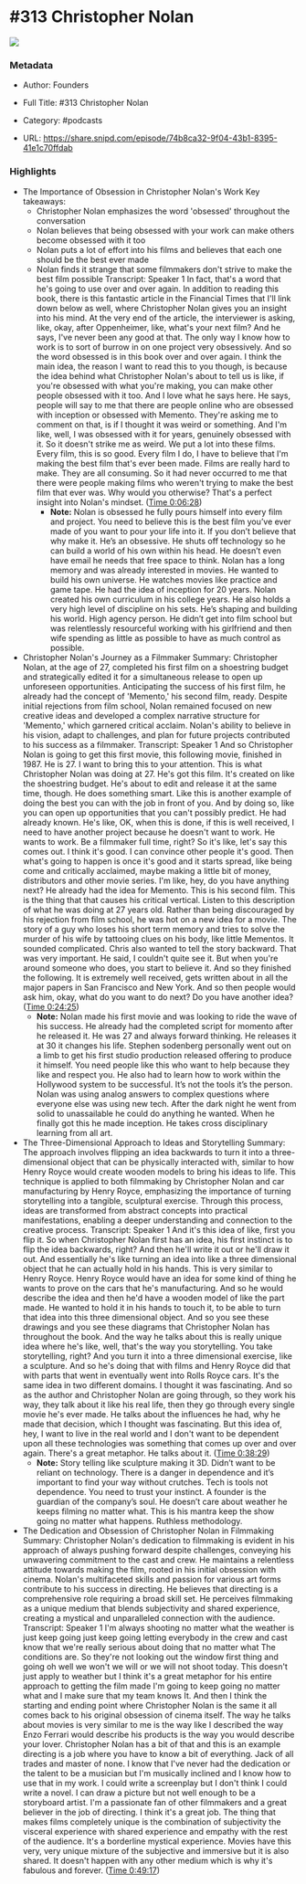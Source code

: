 # #313 Christopher Nolan

![](https://wsrv.nl/?url=https%3A%2F%2Fimage.simplecastcdn.com%2Fimages%2F57933a1d-c5a9-4040-9aca-e766ae2ec0eb%2F721c2dd0-f766-4405-a701-dcd9179d4a5b%2F3000x3000%2F1495013501artwork.jpg%3Faid%3Drss_feed&w=100&h=100)

### Metadata

- Author: Founders
- Full Title: #313 Christopher Nolan
- Category: #podcasts



- URL: https://share.snipd.com/episode/74b8ca32-9f04-43b1-8395-41e1c70ffdab

### Highlights

- The Importance of Obsession in Christopher Nolan's Work
  Key takeaways:
  - Christopher Nolan emphasizes the word 'obsessed' throughout the conversation
  - Nolan believes that being obsessed with your work can make others become obsessed with it too
  - Nolan puts a lot of effort into his films and believes that each one should be the best ever made
  - Nolan finds it strange that some filmmakers don't strive to make the best film possible
  Transcript:
  Speaker 1
  In fact, that's a word that he's going to use over and over again. In addition to reading this book, there is this fantastic article in the Financial Times that I'll link down below as well, where Christopher Nolan gives you an insight into his mind. At the very end of the article, the interviewer is asking, like, okay, after Oppenheimer, like, what's your next film? And he says, I've never been any good at that. The only way I know how to work is to sort of burrow in on one project very obsessively. And so the word obsessed is in this book over and over again. I think the main idea, the reason I want to read this to you though, is because the idea behind what Christopher Nolan's about to tell us is like, if you're obsessed with what you're making, you can make other people obsessed with it too. And I love what he says here. He says, people will say to me that there are people online who are obsessed with inception or obsessed with Memento. They're asking me to comment on that, is if I thought it was weird or something. And I'm like, well, I was obsessed with it for years, genuinely obsessed with it. So it doesn't strike me as weird. We put a lot into these films. Every film, this is so good. Every film I do, I have to believe that I'm making the best film that's ever been made. Films are really hard to make. They are all consuming. So it had never occurred to me that there were people making films who weren't trying to make the best film that ever was. Why would you otherwise? That's a perfect insight into Nolan's mindset. ([Time 0:06:28](https://share.snipd.com/snip/30f2c810-de48-4d17-83b4-3f1799e4029f))
    - **Note:** Nolan is obsessed he fully pours himself into every film and project. You need to believe this is the best film you’ve ever made of you want to pour your life into it. If you don’t believe that why make it. He’s an obsessive. He shuts off technology so he can build a world of his own within his head. He doesn’t even have email he needs that free space to think. Nolan has a long memory and was already interested in movies. He wanted to build his own universe. He watches movies like practice and game tape. He had the idea of inception for 20 years. Nolan created his own curriculum in his college years. He also holds a very high level of discipline on his sets. He’s shaping and building his world. High agency person. He didn’t get into film school but was relentlessly resourceful working with his girlfriend and then wife spending as little as possible to have as much control as possible.
- Christopher Nolan's Journey as a Filmmaker
  Summary:
  Christopher Nolan, at the age of 27, completed his first film on a shoestring budget and strategically edited it for a simultaneous release to open up unforeseen opportunities.
  Anticipating the success of his first film, he already had the concept of 'Memento,' his second film, ready. Despite initial rejections from film school, Nolan remained focused on new creative ideas and developed a complex narrative structure for 'Memento,' which garnered critical acclaim.
  Nolan's ability to believe in his vision, adapt to challenges, and plan for future projects contributed to his success as a filmmaker.
  Transcript:
  Speaker 1
  And so Christopher Nolan is going to get this first movie, this following movie, finished in 1987. He is 27. I want to bring this to your attention. This is what Christopher Nolan was doing at 27. He's got this film. It's created on like the shoestring budget. He's about to edit and release it at the same time, though. He does something smart. Like this is another example of doing the best you can with the job in front of you. And by doing so, like you can open up opportunities that you can't possibly predict. He had already known. He's like, OK, when this is done, if this is well received, I need to have another project because he doesn't want to work. He wants to work. Be a filmmaker full time, right? So it's like, let's say this comes out. I think it's good. I can convince other people it's good. Then what's going to happen is once it's good and it starts spread, like being come and critically acclaimed, maybe making a little bit of money, distributors and other movie series. I'm like, hey, do you have anything next? He already had the idea for Memento. This is his second film. This is the thing that that causes his critical vertical. Listen to this description of what he was doing at 27 years old. Rather than being discouraged by his rejection from film school, he was hot on a new idea for a movie. The story of a guy who loses his short term memory and tries to solve the murder of his wife by tattooing clues on his body, like little Mementos. It sounded complicated. Chris also wanted to tell the story backward. That was very important. He said, I couldn't quite see it. But when you're around someone who does, you start to believe it. And so they finished the following. It is extremely well received, gets written about in all the major papers in San Francisco and New York. And so then people would ask him, okay, what do you want to do next? Do you have another idea? ([Time 0:24:25](https://share.snipd.com/snip/7448a3f4-da2e-4847-a602-86e6012cdafa))
    - **Note:** Nolan made his first movie and was looking to ride the wave of his success. He already had the completed script for momento after he released it. He was 27 and always forward thinking. He releases it at 30 it changes his life. Stephen sodenberg personally went out on a limb to get his first studio production released offering to produce it himself. You need people like this who want to help because they like and respect you. He also had to learn how to work within the Hollywood system to be successful. It’s not the tools it’s the person. Nolan was using analog answers to complex questions where everyone else was using new tech. After the dark night he went from solid to unassailable he could do anything he wanted. When he finally got this he made inception. He takes cross disciplinary learning from all art.
- The Three-Dimensional Approach to Ideas and Storytelling
  Summary:
  The approach involves flipping an idea backwards to turn it into a three-dimensional object that can be physically interacted with, similar to how Henry Royce would create wooden models to bring his ideas to life.
  This technique is applied to both filmmaking by Christopher Nolan and car manufacturing by Henry Royce, emphasizing the importance of turning storytelling into a tangible, sculptural exercise. Through this process, ideas are transformed from abstract concepts into practical manifestations, enabling a deeper understanding and connection to the creative process.
  Transcript:
  Speaker 1
  And it's this idea of like, first you flip it. So when Christopher Nolan first has an idea, his first instinct is to flip the idea backwards, right? And then he'll write it out or he'll draw it out. And essentially he's like turning an idea into like a three dimensional object that he can actually hold in his hands. This is very similar to Henry Royce. Henry Royce would have an idea for some kind of thing he wants to prove on the cars that he's manufacturing. And so he would describe the idea and then he'd have a wooden model of like the part made. He wanted to hold it in his hands to touch it, to be able to turn that idea into this three dimensional object. And so you see these drawings and you see these diagrams that Christopher Nolan has throughout the book. And the way he talks about this is really unique idea where he's like, well, that's the way you storytelling. You take storytelling, right? And you turn it into a three dimensional exercise, like a sculpture. And so he's doing that with films and Henry Royce did that with parts that went in eventually went into Rolls Royce cars. It's the same idea in two different domains. I thought it was fascinating. And so as the author and Christopher Nolan are going through, so they work his way, they talk about it like his real life, then they go through every single movie he's ever made. He talks about the influences he had, why he made that decision, which I thought was fascinating. But this idea of, hey, I want to live in the real world and I don't want to be dependent upon all these technologies was something that comes up over and over again. There's a great metaphor. He talks about it. ([Time 0:38:29](https://share.snipd.com/snip/cee8cb30-907e-4b74-b2a8-fa4559abd5a5))
    - **Note:** Story telling like sculpture making it 3D. Didn’t want to be reliant on technology. There is a danger in dependence and it’s important to find your way without crutches. Tech is tools not dependence. You need to trust your instinct. A founder is the guardian of the company’s soul. He doesn’t care about weather he keeps filming no matter what. This is his mantra keep the show going no matter what happens. Ruthless methodology.
- The Dedication and Obsession of Christopher Nolan in Filmmaking
  Summary:
  Christopher Nolan's dedication to filmmaking is evident in his approach of always pushing forward despite challenges, conveying his unwavering commitment to the cast and crew.
  He maintains a relentless attitude towards making the film, rooted in his initial obsession with cinema. Nolan's multifaceted skills and passion for various art forms contribute to his success in directing.
  He believes that directing is a comprehensive role requiring a broad skill set.
  He perceives filmmaking as a unique medium that blends subjectivity and shared experience, creating a mystical and unparalleled connection with the audience.
  Transcript:
  Speaker 1
  I'm always shooting no matter what the weather is just keep going just keep going letting everybody in the crew and cast know that we're really serious about doing that no matter what The conditions are. So they're not looking out the window first thing and going oh well we won't we will or we will not shoot today. This doesn't just apply to weather but I think it's a great metaphor for his entire approach to getting the film made I'm going to keep going no matter what and I make sure that my team knows It. And then I think the starting and ending point where Christopher Nolan is the same it all comes back to his original obsession of cinema itself. The way he talks about movies is very similar to me is the way like I described the way Enzo Ferrari would describe his products is the way you would describe your lover. Christopher Nolan has a bit of that and this is an example directing is a job where you have to know a bit of everything. Jack of all trades and master of none. I know that I've never had the dedication or the talent to be a musician but I'm musically inclined and I know how to use that in my work. I could write a screenplay but I don't think I could write a novel. I can draw a picture but not well enough to be a storyboard artist. I'm a passionate fan of other filmmakers and a great believer in the job of directing. I think it's a great job. The thing that makes films completely unique is the combination of subjectivity the visceral experience with shared experience and empathy with the rest of the audience. It's a borderline mystical experience. Movies have this very, very unique mixture of the subjective and immersive but it is also shared. It doesn't happen with any other medium which is why it's fabulous and forever. ([Time 0:49:17](https://share.snipd.com/snip/ccab9e2f-d049-404c-b18e-beb0370b2bc9))
